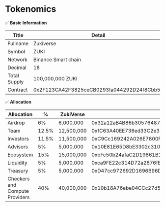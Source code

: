 # Tokenomics

✅ **Basic Information**

| Title        | Detail                                     |
| ------------ | ------------------------------------------ |
| Fullname     | Zukiverse                                  |
| Symbol       | ZUKI                                       |
| Network      | Binance Smart chain                        |
| Decimal      | 18                                         |
| Total Supply | 100,000,000 ZUKI                           |
| Contract     | 0x2F123CA42F3825ceCB0293fa044292D24f8Cbb51 |

✅ **Allocation**

<table><thead><tr><th width="152">Allocation</th><th width="81">%</th><th width="142">ZukiVerse</th><th></th></tr></thead><tbody><tr><td>Airdrop</td><td>6%</td><td>6,000,000</td><td>0x32a12aB4B86b3057648730c834107b123272AFb1</td></tr><tr><td>Team</td><td>12.5%</td><td>12,500,000</td><td>0xfC63A40EE736ed33C2e36dF0619A815A30535792</td></tr><tr><td>Investors </td><td>11.5%</td><td>11,500,000</td><td>0xC9Cc169242A026E7800F0989C36750EE34955E5B</td></tr><tr><td>Advisors</td><td>5%</td><td>5,000,000</td><td>0x10E81E65D8bE3302c3105932b5E25682b8347109</td></tr><tr><td>Ecosystem</td><td>15%</td><td>15,000,000</td><td>0xbFc50b24afaC2D19861B1dB5Cd1Dc5423211D9d6</td></tr><tr><td>Liquidity</td><td>5%</td><td>5,000,000</td><td>0xca9FE22c314D72a2676fEF36C64B05ddEaC77F9C</td></tr><tr><td>Treasury</td><td>5%</td><td>5,000,000</td><td>0xD47cc972692D1696B96DD0B244E52277D82d1a62</td></tr><tr><td>Checkers and Compute Providers</td><td>40%</td><td>40,000,000</td><td>0x10b18A76ebe04CCc27d593377791D9Bc02dC7dFB</td></tr></tbody></table>

